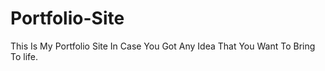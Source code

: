 # Portfolio-Site
This Is My Portfolio Site In Case You Got Any Idea That You Want To Bring To life.
